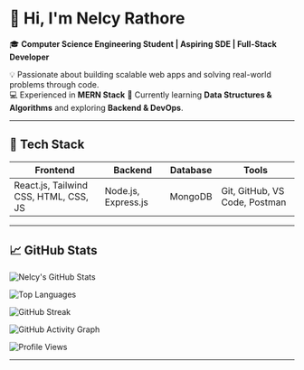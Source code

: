 # 👋 Hi, I'm Nelcy Rathore

🎓 **Computer Science Engineering Student |  Aspiring SDE |  Full-Stack Developer**

💡 Passionate about building scalable web apps and solving real-world problems through code.  
💻 Experienced in **MERN Stack**
🚀 Currently learning **Data Structures & Algorithms** and exploring **Backend & DevOps**.

---

## 🧠 Tech Stack
| Frontend | Backend | Database | Tools |
|-----------|----------|-----------|----------------|
| React.js, Tailwind CSS, HTML, CSS, JS | Node.js, Express.js | MongoDB | Git, GitHub, VS Code, Postman |

---

## 📈 GitHub Stats
![Nelcy's GitHub Stats](https://github-readme-stats.vercel.app/api?username=Nelcy17&show_icons=true&theme=radical&count_private=true)

![Top Languages](https://github-readme-stats.vercel.app/api/top-langs/?username=Nelcy17&layout=compact&theme=radical)

![GitHub Streak](https://github-readme-streak-stats.herokuapp.com/?user=Nelcy17&theme=radical)

![GitHub Activity Graph](https://github-readme-activity-graph.vercel.app/graph?username=Nelcy17&theme=react-dark&hide_border=false&area=true)

![Profile Views](https://komarev.com/ghpvc/?username=Nelcy17&color=blueviolet&style=for-the-badge)

---

<!--
**Nelcy17/Nelcy17** is a ✨ _special_ ✨ repository because its `README.md` (this file) appears on your GitHub profile.

Here are some ideas to get you started:

- 🔭 I’m currently working on ...
- 🌱 I’m currently learning ...
- 👯 I’m looking to collaborate on ...
- 🤔 I’m looking for help with ...
- 💬 Ask me about ...
- 📫 How to reach me: ...
- 😄 Pronouns: ...
- ⚡ Fun fact: ...
-->
